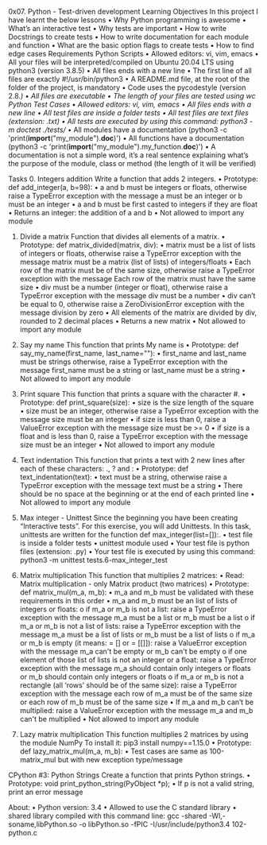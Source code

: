 0x07. Python - Test-driven development
Learning Objectives
In this project I have learnt the below lessons
•	Why Python programming is awesome
•	What’s an interactive test
•	Why tests are important
•	How to write Docstrings to create tests
•	How to write documentation for each module and function
•	What are the basic option flags to create tests
•	How to find edge cases
Requirements
Python Scripts
•	Allowed editors: vi, vim, emacs
•	All your files will be interpreted/compiled on Ubuntu 20.04 LTS using python3 (version 3.8.5)
•	All files ends with a new line
•	The first line of all files are exactly #!/usr/bin/python3
•	A README.md file, at the root of the folder of the project, is mandatory
•	Code uses the pycodestyle (version 2.8.*)
•	All files are executable
•	The length of your files are tested using wc
Python Test Cases
•	Allowed editors: vi, vim, emacs
•	All files ends with a new line
•	All test files are inside a folder tests
•	All test files are text files (extension: .txt)
•	All tests are executed by using this command: python3 -m doctest ./tests/*
•	All modules have a documentation (python3 -c 'print(__import__("my_module").__doc__)')
•	All functions have a documentation (python3 -c 'print(__import__("my_module").my_function.__doc__)')
•	A documentation is not a simple word, it’s a real sentence explaining what’s the purpose of the module, class or method (the length of it will be verified)

Tasks
0. Integers addition
Write a function that adds 2 integers.
•	Prototype: def add_integer(a, b=98):
•	a and b must be integers or floats, otherwise raise a TypeError exception with the message a must be an integer or b must be an integer
•	a and b must be first casted to integers if they are float
•	Returns an integer: the addition of a and b
•	Not allowed to import any module

1. Divide a matrix
Function that divides all elements of a matrix.
•	Prototype: def matrix_divided(matrix, div):
•	matrix must be a list of lists of integers or floats, otherwise raise a TypeError exception with the message matrix must be a matrix (list of lists) of integers/floats
•	Each row of the matrix must be of the same size, otherwise raise a TypeError exception with the message Each row of the matrix must have the same size
•	div must be a number (integer or float), otherwise raise a TypeError exception with the message div must be a number
•	div can’t be equal to 0, otherwise raise a ZeroDivisionError exception with the message division by zero
•	All elements of the matrix are divided by div, rounded to 2 decimal places
•	Returns a new matrix
•	Not allowed to import any module

2. Say my name
This function that prints My name is <first name> <last name>
•	Prototype: def say_my_name(first_name, last_name=""):
•	first_name and last_name must be strings otherwise, raise a TypeError exception with the message first_name must be a string or last_name must be a string
•	Not allowed to import any module
3. Print square
This function that prints a square with the character #.
•	Prototype: def print_square(size):
•	size is the size length of the square
•	size must be an integer, otherwise raise a TypeError exception with the message size must be an integer
•	if size is less than 0, raise a ValueError exception with the message size must be >= 0
•	if size is a float and is less than 0, raise a TypeError exception with the message size must be an integer
•	Not allowed to import any module

4. Text indentation
This function that prints a text with 2 new lines after each of these characters: ., ? and :
•	Prototype: def text_indentation(text):
•	text must be a string, otherwise raise a TypeError exception with the message text must be a string
•	There should be no space at the beginning or at the end of each printed line
•	Not allowed to import any module

5. Max integer - Unittest
Since the beginning you have been creating “Interactive tests”. For this exercise, you will add Unittests.
In this task, unittests are written for the function def max_integer(list=[]):.
•	test file is inside a folder tests
•	unittest module used
•	Your test file is python files (extension: .py)
•	Your test file is executed by using this command: python3 -m unittest tests.6-max_integer_test

6. Matrix multiplication
This function that multiplies 2 matrices:
•	Read: Matrix multiplication - only Matrix product (two matrices)
•	Prototype: def matrix_mul(m_a, m_b):
•	m_a and m_b must be validated with these requirements in this order
•	m_a and m_b must be an list of lists of integers or floats:
o	if m_a or m_b is not a list: raise a TypeError exception with the message m_a must be a list or m_b must be a list
o	if m_a or m_b is not a list of lists: raise a TypeError exception with the message m_a must be a list of lists or m_b must be a list of lists
o	if m_a or m_b is empty (it means: = [] or = [[]]): raise a ValueError exception with the message m_a can't be empty or m_b can't be empty
o	if one element of those list of lists is not an integer or a float: raise a TypeError exception with the message m_a should contain only integers or floats or m_b should contain only integers or floats
o	if m_a or m_b is not a rectangle (all ‘rows’ should be of the same size): raise a TypeError exception with the message each row of m_a must be of the same size or each row of m_b must be of the same size
•	If m_a and m_b can’t be multiplied: raise a ValueError exception with the message m_a and m_b can't be multiplied
•	Not allowed to import any module

7. Lazy matrix multiplication
This function multiplies 2 matrices by using the module NumPy
To install it: pip3 install numpy==1.15.0
•	Prototype: def lazy_matrix_mul(m_a, m_b):
•	Test cases are same as 100-matrix_mul but with new exception type/message

CPython #3: Python Strings
Create a function that prints Python strings.
•	Prototype: void print_python_string(PyObject *p);
•	If p is not a valid string, print an error message

About:
•	Python version: 3.4
•	Allowed to use the C standard library
•	shared library compiled with this command line: gcc -shared -Wl,-soname,libPython.so -o libPython.so -fPIC -I/usr/include/python3.4 102-python.c
